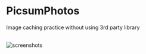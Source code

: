 # PicsumPhotos
Image caching practice without using 3rd party library<br><br>



![screenshots](https://user-images.githubusercontent.com/54879476/236078564-0df0fa3f-b9e5-407f-814c-0a0feb44cfbc.jpg
)
